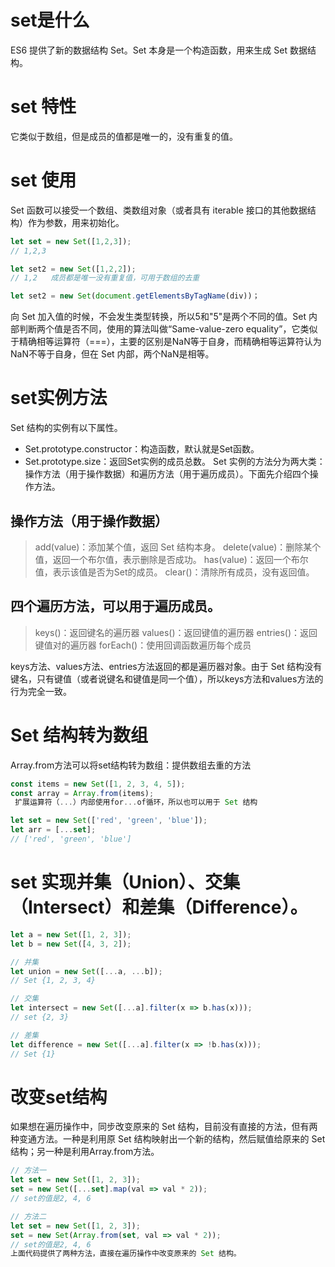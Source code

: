 # set是什么
ES6 提供了新的数据结构 Set。Set 本身是一个构造函数，用来生成 Set 数据结构。

# set 特性
它类似于数组，但是成员的值都是唯一的，没有重复的值。

# set 使用
Set 函数可以接受一个数组、类数组对象（或者具有 iterable 接口的其他数据结构）作为参数，用来初始化。

```js
let set = new Set([1,2,3]);
// 1,2,3

let set2 = new Set([1,2,2]);
// 1,2   成员都是唯一没有重复值，可用于数组的去重

let set2 = new Set(document.getElementsByTagName(div))；
```
向 Set 加入值的时候，不会发生类型转换，所以5和"5"是两个不同的值。Set 内部判断两个值是否不同，使用的算法叫做“Same-value-zero equality”，它类似于精确相等运算符（===），主要的区别是NaN等于自身，而精确相等运算符认为NaN不等于自身，但在 Set 内部，两个NaN是相等。

# set实例方法
Set 结构的实例有以下属性。

* Set.prototype.constructor：构造函数，默认就是Set函数。
* Set.prototype.size：返回Set实例的成员总数。
Set 实例的方法分为两大类：操作方法（用于操作数据）和遍历方法（用于遍历成员）。下面先介绍四个操作方法。

## 操作方法（用于操作数据）
> add(value)：添加某个值，返回 Set 结构本身。
> delete(value)：删除某个值，返回一个布尔值，表示删除是否成功。
> has(value)：返回一个布尔值，表示该值是否为Set的成员。
> clear()：清除所有成员，没有返回值。

## 四个遍历方法，可以用于遍历成员。
> keys()：返回键名的遍历器
> values()：返回键值的遍历器
> entries()：返回键值对的遍历器
> forEach()：使用回调函数遍历每个成员

keys方法、values方法、entries方法返回的都是遍历器对象。由于 Set 结构没有键名，只有键值（或者说键名和键值是同一个值），所以keys方法和values方法的行为完全一致。

# Set 结构转为数组
Array.from方法可以将set结构转为数组：提供数组去重的方法
```js
const items = new Set([1, 2, 3, 4, 5]);
const array = Array.from(items);
 扩展运算符（...）内部使用for...of循环，所以也可以用于 Set 结构

let set = new Set(['red', 'green', 'blue']);
let arr = [...set];
// ['red', 'green', 'blue']
```

# set 实现并集（Union）、交集（Intersect）和差集（Difference）。
```js 
let a = new Set([1, 2, 3]);
let b = new Set([4, 3, 2]);

// 并集
let union = new Set([...a, ...b]);
// Set {1, 2, 3, 4}

// 交集
let intersect = new Set([...a].filter(x => b.has(x)));
// set {2, 3}

// 差集
let difference = new Set([...a].filter(x => !b.has(x)));
// Set {1}

```

# 改变set结构
如果想在遍历操作中，同步改变原来的 Set 结构，目前没有直接的方法，但有两种变通方法。一种是利用原 Set 结构映射出一个新的结构，然后赋值给原来的 Set 结构；另一种是利用Array.from方法。

```js
// 方法一
let set = new Set([1, 2, 3]);
set = new Set([...set].map(val => val * 2));
// set的值是2, 4, 6

// 方法二
let set = new Set([1, 2, 3]);
set = new Set(Array.from(set, val => val * 2));
// set的值是2, 4, 6
上面代码提供了两种方法，直接在遍历操作中改变原来的 Set 结构。

```